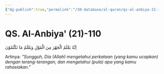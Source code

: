 ```yaml
---
{"dg-publish":true,"permalink":"/30-database/al-quran/qs-al-anbiya-21-110/"}
---
```



# QS. Al-Anbiya' (21)-110
اِنَّهٗ يَعْلَمُ الْجَهْرَ مِنَ الْقَوْلِ وَيَعْلَمُ مَا تَكْتُمُوْنَ 

Artinya: *"Sungguh, Dia (Allah) mengetahui perkataan (yang kamu ucapkan) dengan terang-terangan, dan mengetahui (pula) apa yang kamu rahasiakan."*
